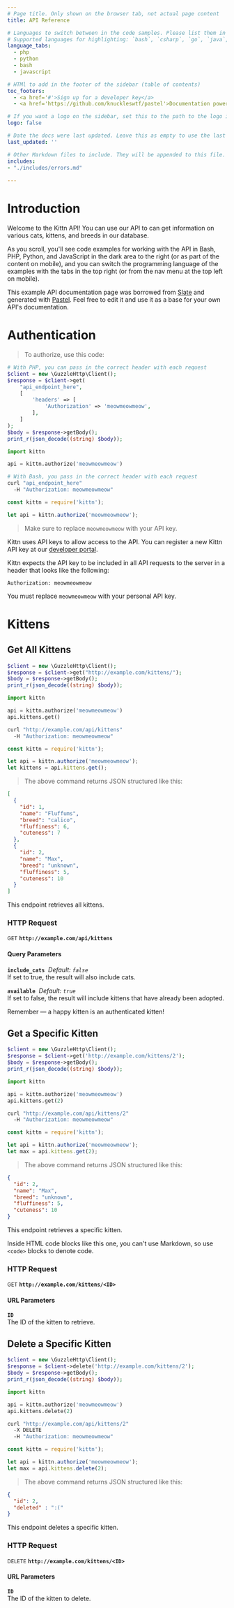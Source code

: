 ```yaml
---
# Page title. Only shown on the browser tab, not actual page content 
title: API Reference

# Languages to switch between in the code samples. Please list them in the same order your code blocks are.
# Supported languages for highlighting: `bash`, `csharp`, `go`, `java`, `javascript`, `php`, `python`, `ruby`
language_tabs: 
  - php
  - python
  - bash
  - javascript

# HTMl to add in the footer of the sidebar (table of contents)
toc_footers:
  - <a href='#'>Sign up for a developer key</a>
  - <a href='https://github.com/knuckleswtf/pastel'>Documentation powered by Pastel 🎨</a>

# If you want a logo on the sidebar, set this to the path to the logo image file. Must be either a URL or a path relative to the docs destination from a browser.
logo: false

# Date the docs were last updated. Leave this as empty to use the last time the file was modified
last_updated: ''

# Other Markdown files to include. They will be appended to this file. Files are appended in the order listed.
includes:
- "./includes/errors.md"
 
---
```


# Introduction

Welcome to the Kittn API! You can use our API to can get information on various cats, kittens, and breeds in our database.

<aside>As you scroll, you'll see code examples for working with the API in Bash, PHP, Python, and JavaScript in the dark area to the right (or as part of the content on mobile), and you can switch the programming language of the examples with the tabs in the top right (or from the nav menu at the top left on mobile).</aside>

This example API documentation page was borrowed from [Slate](https://github.com/slatedocs/slate) and generated with [Pastel](https://github.com/knuckleswtf/pastel). Feel free to edit it and use it as a base for your own API's documentation.

# Authentication

> To authorize, use this code:

```php
# With PHP, you can pass in the correct header with each request
$client = new \GuzzleHttp\Client();
$response = $client->get(
    "api_endpoint_here",
    [
        'headers' => [
            'Authorization' => 'meowmeowmeow',
        ],
    ]
);
$body = $response->getBody();
print_r(json_decode((string) $body));
```

```python
import kittn

api = kittn.authorize('meowmeowmeow')
```

```bash
# With Bash, you pass in the correct header with each request
curl "api_endpoint_here"
  -H "Authorization: meowmeowmeow"
```

```javascript
const kittn = require('kittn');

let api = kittn.authorize('meowmeowmeow');
```

> Make sure to replace `meowmeowmeow` with your API key.

Kittn uses API keys to allow access to the API. You can register a new Kittn API key at our [developer portal](http://example.com/developers).

Kittn expects the API key to be included in all API requests to the server in a header that looks like the following:

`Authorization: meowmeowmeow`

<aside class="notice">
You must replace <code>meowmeowmeow</code> with your personal API key.
</aside>

# Kittens

## Get All Kittens

```php
$client = new \GuzzleHttp\Client();
$response = $client->get("http://example.com/kittens/");
$body = $response->getBody();
print_r(json_decode((string) $body));
```

```python
import kittn

api = kittn.authorize('meowmeowmeow')
api.kittens.get()
```

```bash
curl "http://example.com/api/kittens"
  -H "Authorization: meowmeowmeow"
```

```javascript
const kittn = require('kittn');

let api = kittn.authorize('meowmeowmeow');
let kittens = api.kittens.get();
```

> The above command returns JSON structured like this:

```json
[
  {
    "id": 1,
    "name": "Fluffums",
    "breed": "calico",
    "fluffiness": 6,
    "cuteness": 7
  },
  {
    "id": 2,
    "name": "Max",
    "breed": "unknown",
    "fluffiness": 5,
    "cuteness": 10
  }
]
```

This endpoint retrieves all kittens.

### HTTP Request

<small class="badge badge-green">GET</small> **`http://example.com/api/kittens`**

<h4 class="fancy-heading-panel"><b>Query Parameters</b></h4>
<p>
    <code><b>include_cats</b></code>&nbsp; <i>Default: <code>false</code></i>    
    <br>
    If set to true, the result will also include cats.
</p>
<p>
    <code><b>available</b></code>&nbsp; <i>Default: <code>true</code></i>  
    <br>
    If set to false, the result will include kittens that have already been adopted.
</p>

<aside class="success">
Remember — a happy kitten is an authenticated kitten!
</aside>

## Get a Specific Kitten

```php
$client = new \GuzzleHttp\Client();
$response = $client->get('http://example.com/kittens/2');
$body = $response->getBody();
print_r(json_decode((string) $body));
```

```python
import kittn

api = kittn.authorize('meowmeowmeow')
api.kittens.get(2)
```

```bash
curl "http://example.com/api/kittens/2"
  -H "Authorization: meowmeowmeow"
```

```javascript
const kittn = require('kittn');

let api = kittn.authorize('meowmeowmeow');
let max = api.kittens.get(2);
```

> The above command returns JSON structured like this:

```json
{
  "id": 2,
  "name": "Max",
  "breed": "unknown",
  "fluffiness": 5,
  "cuteness": 10
}
```

This endpoint retrieves a specific kitten.

<aside class="warning">Inside HTML code blocks like this one, you can't use Markdown, so use <code>&lt;code&gt;</code> blocks to denote code.</aside>

### HTTP Request

<small class="badge badge-green">GET</small> **`http://example.com/kittens/<ID>`**

<h4 class="fancy-heading-panel"><b>URL Parameters</b></h4>
<p>
    <code><b>ID</b></code>
    <br>
    The ID of the kitten to retrieve.
</p>

## Delete a Specific Kitten

```php
$client = new \GuzzleHttp\Client();
$response = $client->delete('http://example.com/kittens/2');
$body = $response->getBody();
print_r(json_decode((string) $body));
```

```python
import kittn

api = kittn.authorize('meowmeowmeow')
api.kittens.delete(2)
```

```bash
curl "http://example.com/api/kittens/2"
  -X DELETE
  -H "Authorization: meowmeowmeow"
```

```javascript
const kittn = require('kittn');

let api = kittn.authorize('meowmeowmeow');
let max = api.kittens.delete(2);
```

> The above command returns JSON structured like this:

```json
{
  "id": 2,
  "deleted" : ":("
}
```

This endpoint deletes a specific kitten.

### HTTP Request

<small class="badge badge-red">DELETE</small> **`http://example.com/kittens/<ID>`**

<h4 class="fancy-heading-panel"><b>URL Parameters</b></h4>
<p>
    <code><b>ID</b></code>
    <br>
    The ID of the kitten to delete.
</p>

